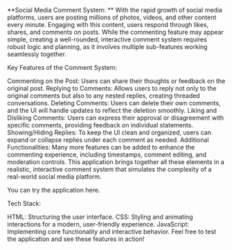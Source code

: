 **Social Media Comment System:
**
With the rapid growth of social media platforms, users are posting millions of photos, videos, and other content every minute. Engaging with this content, users respond through likes, shares, and comments on posts. While the commenting feature may appear simple, creating a well-rounded, interactive comment system requires robust logic and planning, as it involves multiple sub-features working seamlessly together.

Key Features of the Comment System:

Commenting on the Post: Users can share their thoughts or feedback on the original post.
Replying to Comments: Allows users to reply not only to the original comments but also to any nested replies, creating threaded conversations.
Deleting Comments: Users can delete their own comments, and the UI will handle updates to reflect the deletion smoothly.
Liking and Disliking Comments: Users can express their approval or disagreement with specific comments, providing feedback on individual statements.
Showing/Hiding Replies: To keep the UI clean and organized, users can expand or collapse replies under each comment as needed.
Additional Functionalities: Many more features can be added to enhance the commenting experience, including timestamps, comment editing, and moderation controls.
This application brings together all these elements in a realistic, interactive comment system that simulates the complexity of a real-world social media platform.

You can try the application here.

Tech Stack:

HTML: Structuring the user interface.
CSS: Styling and animating interactions for a modern, user-friendly experience.
JavaScript: Implementing core functionality and interactive behavior.
Feel free to test the application and see these features in action!






